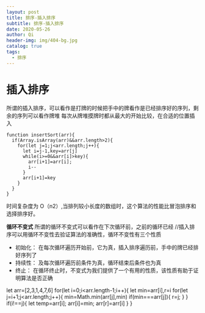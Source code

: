 ```yaml
---
layout: post
title: 排序-插入排序
subtitle: 排序-插入排序
date: 2020-05-26
author: Qi
header-img: img/404-bg.jpg
catalog: true
tags:
  - 排序
---
```


# 插入排序

所谓的插入排序，可以看作是打牌的时候把手中的牌看作是已经排序好的序列，剩余的序列可以看作牌堆
每次从牌堆摸牌时都从最大的开始比较，在合适的位置插入

```
function insertSort(arr){
  if(Array.isArray(arr)&&arr.length>2){
    for(let j=1;j<arr.length;j++){
      let i=j-1,key=arr[j]
      while(i>=0&&arr[i]>key){
        arr[i+1]=arr[i];
        i--
      }
      arr[i+1]=key
    }
  }
}
```

时间复杂度为 O（n2）,当排列较小长度的数组时，这个算法的性能比冒泡排序和选择排序好。

**循环不变式**
所谓的循环不变式可以看作在下次循环前，之前的循环已经
//插入排序可以用循环不变性去验证算法的准确性，循环不变性有三个性质
- 初始化： 在每次循环遍历开始前，它为真，插入排序遍历前，手中的牌已经排好序列了
- 持续性： 及每次循环遍历前条件为真，循环结束后条件也为真
- 终止： 在循环终止时，不变式为我们提供了一个有用的性质，该性质有助于证明算法是否正确



let arr=[2,3,1,4,7,6]
for(let i=0;i<arr.length-1;i++){
  let min=arr[i],r=i
  for(let j=i+1;j<arr.length;j++){
    min=Math.min(arr[j],min)
    if(min===arr[j]){
      r=j;
    }
  }
  if(i!==j){
    let temp=arr[i];
    arr[i]=min;
    arr[r]=arr[i]
  }
}














